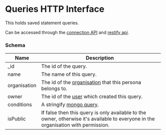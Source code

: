 ---
---

# Queries HTTP Interface

This holds saved statement queries.

Can be accessed through the [connection API](/http-connection) and [restify api](/http-models). 

### Schema

Name | Description
--- | ---
_id | The id of the query.
name | The name of this query.
organisation | The id of the [organisation](#http-organisations) that this persona belongs to.
owner | The id of the [user](/http-users) which created this query.
conditions | A stringify [mongo query](https://docs.mongodb.com/manual/tutorial/query-documents/).
isPublic | If false then this query is only available to the owner, otherwise it's available to everyone in the organisation with permission.

